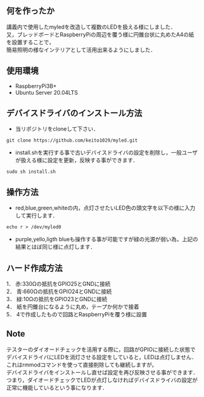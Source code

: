 ## 何を作ったか                  
                  
講義内で使用したmyledを改造して複数のLEDを扱える様にしました．        
又，ブレッドボードとRaspberryPiの周辺を覆う様に円錐台状に丸めたA4の紙を設置することで，        
簡易照明の様なインテリアとして活用出来るようにしました．                 
                  
## 使用環境                  
                  
* RaspberryPi3B+                  
* Ubuntu Server 20.04LTS                  
                  
## デバイスドライバのインストール方法                  
                  
* 当リポジトリをcloneして下さい．                  
```            
git clone https://github.com/keito1029/myled.git            
```                 
        
* install.shを実行する事で古いデバイスドライバの設定を削除し，一般ユーザが扱える様に設定を更新，反映する事ができます．               
```                 
sudo sh install.sh                  
```                 
                  
## 操作方法                  
        
* red,blue,green,whiteの内，点灯させたいLED色の頭文字を以下の様に入力して実行します．          
                
```                 
echo r > /dev/myled0                
```                 
                  
* purple,yello,ligth blueも操作する事が可能ですが緑の光源が弱い為，上記の結果とほぼ同じ様に点灯します．                
        
## ハード作成方法                 
                
1． 赤:330Ωの抵抗をGPIO25とGNDに接続                
2． 青:660Ωの抵抗をGPIO24とGNDに接続                
3． 緑:10Ωの抵抗をGPIO23とGNDに接続                
4． 紙を円錐台になるように丸め，テープか何かで接着              
5． 4で作成したもので回路とRaspberryPiを覆う様に設置        
              
               
## Note              
              
テスターのダイオードチェックを活用する際に，回路がGPIOに接続した状態でデバイスドライバにLEDを消灯させる設定をしていると，LEDは点灯しません．              
これはrmmodコマンドを使って直接削除しても継続しますが，          
デバイスドライバをインストールし直せば設定を再び反映させる事ができます．        
つまり，ダイオードチェックでLEDが点灯しなければデバイスドライバの設定が正常に機能しているという事になります．        
              
            
            
          
        
      
    
  

